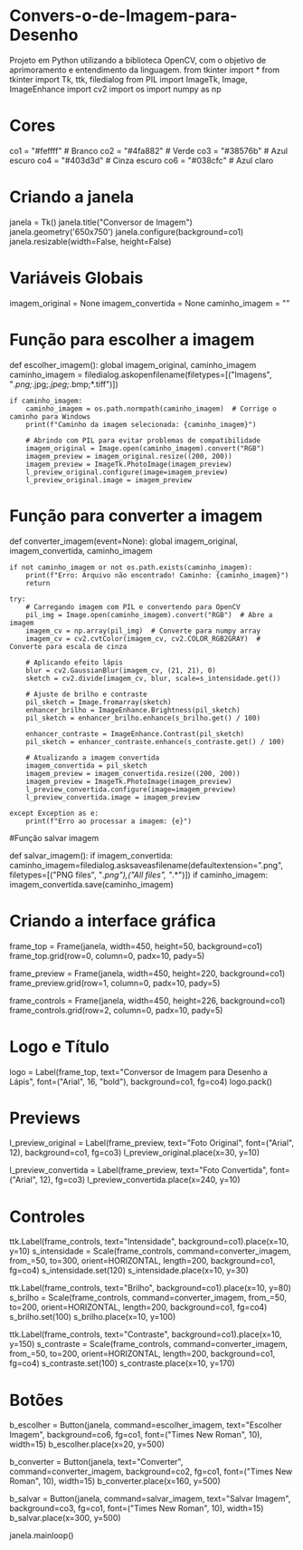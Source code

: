 # Convers-o-de-Imagem-para-Desenho
Projeto em Python utilizando a biblioteca OpenCV, com o objetivo de aprimoramento e entendimento da linguagem.
from tkinter import *
from tkinter import Tk, ttk, filedialog
from PIL import ImageTk, Image, ImageEnhance
import cv2
import os
import numpy as np

# Cores
co1 = "#feffff"  # Branco
co2 = "#4fa882"  # Verde
co3 = "#38576b"  # Azul escuro
co4 = "#403d3d"  # Cinza escuro
co6 = "#038cfc"  # Azul claro

# Criando a janela
janela = Tk()
janela.title("Conversor de Imagem")
janela.geometry('650x750')
janela.configure(background=co1)
janela.resizable(width=False, height=False)

# Variáveis Globais
imagem_original = None
imagem_convertida = None
caminho_imagem = ""

# Função para escolher a imagem
def escolher_imagem():
    global imagem_original, caminho_imagem
    caminho_imagem = filedialog.askopenfilename(filetypes=[("Imagens", "*.png;*.jpg;*.jpeg;*.bmp;*.tiff")])

    if caminho_imagem:
        caminho_imagem = os.path.normpath(caminho_imagem)  # Corrige o caminho para Windows
        print(f"Caminho da imagem selecionada: {caminho_imagem}")

        # Abrindo com PIL para evitar problemas de compatibilidade
        imagem_original = Image.open(caminho_imagem).convert("RGB")  
        imagem_preview = imagem_original.resize((200, 200))
        imagem_preview = ImageTk.PhotoImage(imagem_preview)
        l_preview_original.configure(image=imagem_preview)
        l_preview_original.image = imagem_preview

# Função para converter a imagem
def converter_imagem(event=None):
    global imagem_original, imagem_convertida, caminho_imagem  

    if not caminho_imagem or not os.path.exists(caminho_imagem):
        print(f"Erro: Arquivo não encontrado! Caminho: {caminho_imagem}")
        return

    try:
        # Carregando imagem com PIL e convertendo para OpenCV
        pil_img = Image.open(caminho_imagem).convert("RGB")  # Abre a imagem
        imagem_cv = np.array(pil_img)  # Converte para numpy array
        imagem_cv = cv2.cvtColor(imagem_cv, cv2.COLOR_RGB2GRAY)  # Converte para escala de cinza

        # Aplicando efeito lápis
        blur = cv2.GaussianBlur(imagem_cv, (21, 21), 0)
        sketch = cv2.divide(imagem_cv, blur, scale=s_intensidade.get())

        # Ajuste de brilho e contraste
        pil_sketch = Image.fromarray(sketch)
        enhancer_brilho = ImageEnhance.Brightness(pil_sketch)
        pil_sketch = enhancer_brilho.enhance(s_brilho.get() / 100)

        enhancer_contraste = ImageEnhance.Contrast(pil_sketch)
        pil_sketch = enhancer_contraste.enhance(s_contraste.get() / 100)

        # Atualizando a imagem convertida
        imagem_convertida = pil_sketch
        imagem_preview = imagem_convertida.resize((200, 200))
        imagem_preview = ImageTk.PhotoImage(imagem_preview)
        l_preview_convertida.configure(image=imagem_preview)
        l_preview_convertida.image = imagem_preview

    except Exception as e:
        print(f"Erro ao processar a imagem: {e}")

#Função salvar imagem

def salvar_imagem():
    if imagem_convertida:
        caminho_imagem=filedialog.asksaveasfilename(defaultextension=".png", filetypes=[("PNG files", "*.png"),("All files", "*.*")])
    if caminho_imagem:
        imagem_convertida.save(caminho_imagem)


# Criando a interface gráfica
frame_top = Frame(janela, width=450, height=50, background=co1)
frame_top.grid(row=0, column=0, padx=10, pady=5)

frame_preview = Frame(janela, width=450, height=220, background=co1)
frame_preview.grid(row=1, column=0, padx=10, pady=5)

frame_controls = Frame(janela, width=450, height=226, background=co1)
frame_controls.grid(row=2, column=0, padx=10, pady=5)

# Logo e Título
logo = Label(frame_top, text="Conversor de Imagem para Desenho a Lápis", font=("Arial", 16, "bold"), background=co1, fg=co4)
logo.pack()

# Previews
l_preview_original = Label(frame_preview, text="Foto Original", font=("Arial", 12), background=co1, fg=co3)
l_preview_original.place(x=30, y=10)

l_preview_convertida = Label(frame_preview, text="Foto Convertida", font=("Arial", 12), fg=co3)
l_preview_convertida.place(x=240, y=10)

# Controles
ttk.Label(frame_controls, text="Intensidade", background=co1).place(x=10, y=10)
s_intensidade = Scale(frame_controls, command=converter_imagem, from_=50, to=300, orient=HORIZONTAL, length=200, background=co1, fg=co4)
s_intensidade.set(120)
s_intensidade.place(x=10, y=30)

ttk.Label(frame_controls, text="Brilho", background=co1).place(x=10, y=80)
s_brilho = Scale(frame_controls, command=converter_imagem, from_=50, to=200, orient=HORIZONTAL, length=200, background=co1, fg=co4)
s_brilho.set(100)
s_brilho.place(x=10, y=100)

ttk.Label(frame_controls, text="Contraste", background=co1).place(x=10, y=150)
s_contraste = Scale(frame_controls, command=converter_imagem, from_=50, to=200, orient=HORIZONTAL, length=200, background=co1, fg=co4)
s_contraste.set(100)
s_contraste.place(x=10, y=170)

# Botões
b_escolher = Button(janela, command=escolher_imagem, text="Escolher Imagem", background=co6, fg=co1, font=("Times New Roman", 10), width=15)
b_escolher.place(x=20, y=500)

b_converter = Button(janela, text="Converter", command=converter_imagem, background=co2, fg=co1, font=("Times New Roman", 10), width=15)
b_converter.place(x=160, y=500)

b_salvar = Button(janela, command=salvar_imagem, text="Salvar Imagem", background=co3, fg=co1, font=("Times New Roman", 10), width=15)
b_salvar.place(x=300, y=500)

janela.mainloop()

